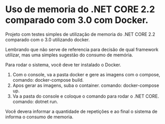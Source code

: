 # Uso de memoria do .NET CORE 2.2 comparado com 3.0 com Docker.

Projeto com testes simples de utilização de memoria do .NET CORE 2.2 comparado com o 3.0 utilizando docker. 

Lembrando que não serve de referencia para decisão de qual framework utilizar, mas uma simples sugestão do consumo de memória.

Para rodar o sistema, você deve ter instalado o Docker.

1. Com o console, va a pasta docker e gere as imagens com o compose, comando: docker-compose build.
2. Apos gerar as imagens, suba o container. comando: docker-compose up.
3. Va a pasta do console e coloque o comando para rodar o .NET CORE. comando: dotnet run.

Você devera informar a quantidade de repetições e ao final o sistema de informa o consumo de memoria. 
